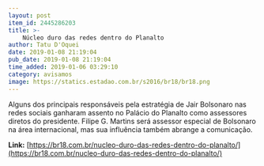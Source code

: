 ```yaml
---
layout: post
item_id: 2445286203
title: >-
    Núcleo duro das redes dentro do Planalto
author: Tatu D'Oquei
date: 2019-01-08 21:19:04
pub_date: 2019-01-08 21:19:04
time_added: 2019-01-06 03:29:10
category: avisamos
image: https://statics.estadao.com.br/s2016/br18/br18.png
---
```


Alguns dos principais responsáveis pela estratégia de Jair Bolsonaro nas redes sociais ganharam assento no Palácio do Planalto como assessores diretos do presidente. Filipe G. Martins será assessor especial de Bolsonaro na área internacional, mas sua influência também abrange a comunicação.

**Link:** [https://br18.com.br/nucleo-duro-das-redes-dentro-do-planalto/](https://br18.com.br/nucleo-duro-das-redes-dentro-do-planalto/)


